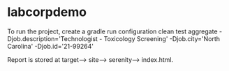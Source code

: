# labcorpdemo
To run the project, create a gradle run configuration clean test aggregate -Djob.description='Technologist - Toxicology Screening' -Djob.city='North Carolina' -Djob.id='21-99264'


Report is stored at target--> site--> serenity--> index.html.
